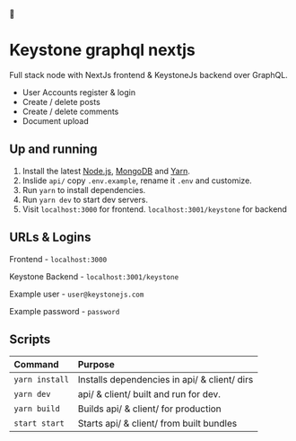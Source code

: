 🐄
# Keystone graphql nextjs
Full stack node with NextJs frontend & KeystoneJs backend over GraphQL.

- User Accounts register & login
- Create / delete posts
- Create / delete comments
- Document upload

## Up and running
1. Install the latest [Node.js](https://nodejs.org), [MongoDB](http://www.mongodb.org/downloads) and [Yarn](https://yarnpkg.com/en/docs/install).
2. Inslide `api/` copy `.env.example`, rename it `.env` and customize.
3. Run `yarn` to install dependencies.
4. Run `yarn dev` to start dev servers.
5. Visit `localhost:3000` for frontend. `localhost:3001/keystone` for backend

## URLs & Logins
Frontend - `localhost:3000`

Keystone Backend - `localhost:3001/keystone`

Example user - `user@keystonejs.com`

Example password - `password`


## Scripts

| Command               | Purpose                                         |
|:----------------------|:------------------------------------------------|
| `yarn install`        | Installs dependencies in api/ & client/ dirs    |
| `yarn dev`            | api/ & client/ built and run for dev.           |
| `yarn build`          | Builds api/ & client/ for production            |
| `start start`         | Starts api/ & client/ from built bundles        |
